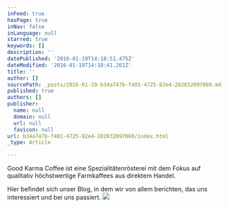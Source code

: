 ```yaml
---
inFeed: true
hasPage: true
inNav: false
inLanguage: null
starred: true
keywords: []
description: ''
datePublished: '2016-01-19T14:18:51.475Z'
dateModified: '2016-01-19T14:18:41.261Z'
title: ''
author: []
sourcePath: _posts/2016-01-19-b34a747b-f401-4725-82e4-282832097069.md
published: true
authors: []
publisher:
  name: null
  domain: null
  url: null
  favicon: null
url: b34a747b-f401-4725-82e4-282832097069/index.html
_type: Article

---
```

Good Karma Coffee ist eine Spezialitätenrösterei mit dem Fokus auf qualitativ höchstwertige Farmkaffees aus direktem Handel. 

Hier befindet sich unser Blog, in dem wir von allem berichten, das uns interessiert und bei uns passiert.
![](https://the-grid-user-content.s3-us-west-2.amazonaws.com/ca40b60e-81ad-4a15-b5df-b9544d35f4fa.jpg)